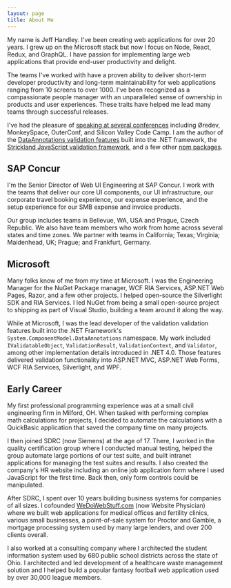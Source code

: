 ```yaml
---
layout: page
title: About Me
---
```


My name is Jeff Handley. I've been creating web applications for over 20 years. I grew up on the Microsoft stack but now I focus on Node, React, Redux, and GraphQL. I have passion for implementing large web applications that provide end-user productivity and delight.

The teams I've worked with have a proven ability to deliver short-term developer productivity and long-term maintainability for web applications ranging from 10 screens to over 1000. I've been recognized as a compassionate people manager with an unparalleled sense of ownership in products and user experiences. These traits have helped me lead many teams through successful releases.

I've had the pleasure of [speaking at several conferences](conferences) including Øredev, MonkeySpace, OuterConf, and Silicon Valley Code Camp. I am the author of the [DataAnnotations validation features](https://msdn.microsoft.com/en-us/library/system.componentmodel.dataannotations.validator) built into the .NET framework, the [Strickland JavaScript validation framework](https://strickland.io), and a few other [npm packages](https://www.npmjs.com/~jeffhandley).

## SAP Concur

I'm the Senior Director of Web UI Engineering at SAP Concur. I work with the teams that deliver our core UI components, our UI infrastructure, our corporate travel booking experience, our expense experience, and the setup experience for our SMB expense and invoice products.

Our group includes teams in Bellevue, WA, USA and Prague, Czech Republic. We also have team members who work from home across several states and time zones. We partner with teams in California; Texas; Virginia; Maidenhead, UK; Prague; and Frankfurt, Germany.

## Microsoft

Many folks know of me from my time at Microsoft. I was the Engineering Manager for the NuGet Package manager, WCF RIA Services, ASP.NET Web Pages, Razor, and a few other projects. I helped open-source the Silverlight SDK and RIA Services. I led NuGet from being a small open-source project to shipping as part of Visual Studio, building a team around it along the way.

While at Microsoft, I was the lead developer of the validation validation features built into the .NET Framework's `System.ComponentModel.DataAnnotations` namespace. My work included `IValidatableObject`, `ValidationResult`, `ValidationContext`, and `Validator`, among other implementation details introduced in .NET 4.0. Those features delivered validation functionality into ASP.NET MVC, ASP.NET Web Forms, WCF RIA Services, Silverlight, and WPF.

## Early Career

My first professional programming experience was at a small civil engineering firm in Milford, OH. When tasked with performing complex math calculations for projects, I decided to automate the calculations with a QuickBasic application that saved the company time on many projects.

I then joined SDRC (now Siemens) at the age of 17. There, I worked in the quality certification group where I conducted manual testing, helped the group automate large portions of our test suite, and built intranet applications for managing the test suites and results. I also created the company's HR website including an online job application form where I used JavaScript for the first time. Back then, only form controls could be manipulated.

After SDRC, I spent over 10 years building business systems for companies of all sizes. I cofounded [WeDoWebStuff.com](http://www.wedowebstuff.com) (now Website Physician) where we built web applications for medical offices and fertility clinics, various small businesses, a point-of-sale system for Proctor and Gamble, a mortgage processing system used by many large lenders, and over 200 clients overall.

I also worked at a consulting company where I architected the student information system used by 680 public school districts across the state of Ohio. I architected and led development of a healthcare waste management solution and I helped build a popular fantasy football web application used by over 30,000 league members.
